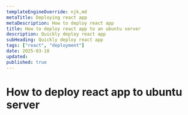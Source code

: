 ```yaml
---
templateEngineOverride: njk,md
metaTitle: Deploying react app
metaDescription: How to deploy react app
title: How to deploy react app to an ubuntu server
description: Quickly deploy react app
subHeading: Quickly deploy react app
tags: ["react", "deployment"]
date: 2025-03-18
updated:
published: true
---
```


<div class="col-start-3 col-end-9">

# How to deploy react app to ubuntu server